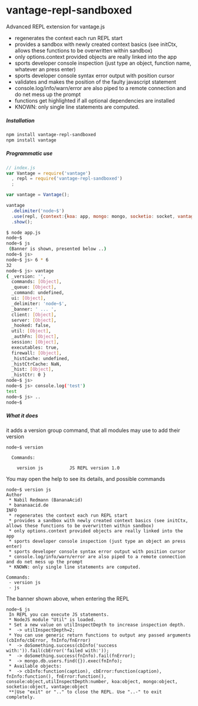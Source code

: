 # vantage-repl-sandboxed
Advanced REPL extension for vantage.js

  * regenerates the context each run REPL start
  * provides a sandbox with newly created context basics (see initCtx, allows these functions to be overwritten within sandbox)
  * only options.context provided objects are really linked into the app
  * sports developer console inspection (just type an object, function name, whatever an press enter)
  * sports developer console syntax error output with position cursor
  * validates and makes the position of the faulty javascript statement
  * console.log/info/warn/error are also piped to a remote connection and do net mess up the prompt
  * functions get highlighted if all optional dependencies are installed
  * KNOWN: only single line statements are computed.



##### Installation

```bash
npm install vantage-repl-sandboxed
npm install vantage
```

##### Programmatic use

```js
// index.js
var Vantage = require('vantage')
  , repl = require('vantage-repl-sandboxed')
  ;

var vantage = Vantage();

vantage
  .delimiter('node~$')
  .use(repl, {context:{koa: app, mongo: mongo, socketio: socket, vantage: vantage}})
  .show();
```

```bash
$ node app.js
node~$ 
node~$ js
 (Banner is shown, presented below ..)
node~$ js>
node~$ js> 6 * 6
32
node~$ js> vantage
{ _version: '',
  commands: [Object],
  _queue: [Object],
  _command: undefined,
  ui: [Object],
  _delimiter: 'node~$',
  _banner: ' ... ',
  client: [Object],
  server: [Object],
  _hooked: false,
  util: [Object],
  _authFn: [Object],
  session: [Object],
  executables: true,
  firewall: [Object],
  _histCache: undefined,
  _histCtrCache: NaN,
  _hist: [Object],
  _histCtr: 0 }
node~$ js> 
node~$ js> console.log('test')
test
node~$ js> ..
node~$
```

##### What it does

it adds a version group command, that all modules may use to add their version
```
node~$ version

  Commands:

    version js          JS REPL version 1.0

```

You may open the help to see its details, and possible commands
```
node~$ version js
Author
 * Nabil Redmann (BananaAcid)
 * bananaacid.de
INFO
 * regenerates the context each run REPL start
 * provides a sandbox with newly created context basics (see initCtx, allows these functions to be overwritten within sandbox)
 * only options.context provided objects are really linked into the app
 * sports developer console inspection (just type an object an press enter)
 * sports developer console syntax error output with position cursor
 * console.log/info/warn/error are also piped to a remote connection and do net mess up the prompt
 * KNOWN: only single line statements are computed.

Commands:
 - version js
 - js
 ```

The banner shown above, when entering the REPL
```
node~$ js
 In REPL you can execute JS statements.
 * NodeJS module "Util" is loaded.
 * Set a new value on utilInspectDepth to increase inspection depth.
 *  -> utilInspectDepth=2;
 * You can use generic return functions to output any passed arguments (cbInfo/cbError, fnInfo/fnError)
 *  -> doSomething.success(cbInfo('success with:')).fail(cbError('failed with:'));
 *  -> doSomething.success(fnInfo).fail(fnError);
 *  -> mongo.db.users.find({}).exec(fnInfo);
 * Available objects:
 *  -> cbInfo:function(caption), cbError:function(caption), fnInfo:function(), fnError:function(), console:object,utilInspectDepth:number, koa:object, mongo:object, socketio:object, vantage:object
 **|Use "exit" or ".." to close the REPL. Use "..-" to exit completely.
```